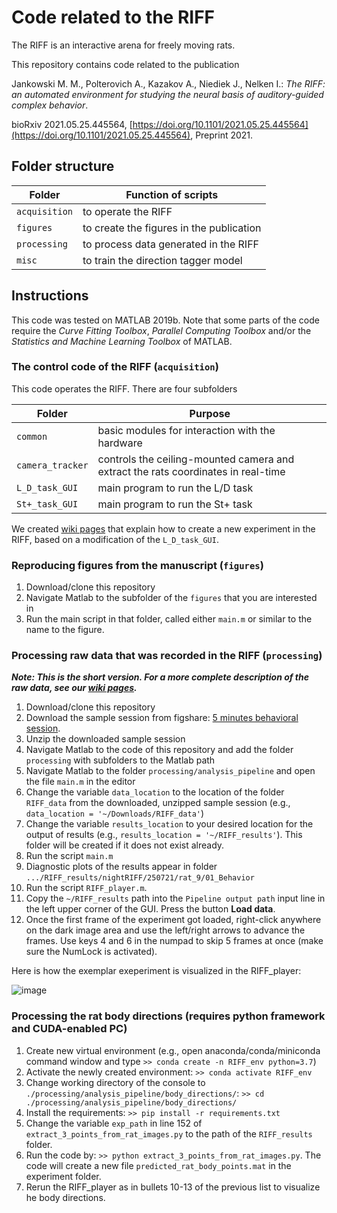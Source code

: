 # Code related to the RIFF

The RIFF is an interactive arena for freely moving rats.

This repository contains code related to the publication

Jankowski M. M., Polterovich A., Kazakov A., Niediek J., Nelken I.: *The RIFF: an automated environment for studying the neural basis of auditory-guided complex behavior*.

bioRxiv 2021.05.25.445564, [https://doi.org/10.1101/2021.05.25.445564](https://doi.org/10.1101/2021.05.25.445564), Preprint 2021.
 

## Folder structure

| Folder | Function of scripts |
|--------|---------|
| `acquisition`| to operate the RIFF |
|`figures`| to create the figures in the publication|
|`processing` |  to process data generated in the RIFF |
|`misc` |  to train the direction tagger model |

## Instructions 
This code was tested on MATLAB 2019b. Note that some parts of the code require the *Curve Fitting Toolbox*, *Parallel Computing Toolbox* and/or the *Statistics and Machine Learning Toolbox* of MATLAB.

### The control code of the RIFF (`acquisition`)
This code operates the RIFF. There are four subfolders

|Folder  |Purpose|
|--------|-------|
|`common`| basic modules for interaction with the hardware |
|`camera_tracker`| controls the ceiling-mounted camera and extract the rats coordinates in real-time |
|`L_D_task_GUI` | main program to run the L/D task |
|`St+_task_GUI` | main program to run the St+ task |

We created [wiki pages](../../wiki) that explain how to create a new experiment in the RIFF, based on a modification of the `L_D_task_GUI`.

### Reproducing figures from the manuscript (`figures`)
1. Download/clone this repository
2. Navigate Matlab to the subfolder of the `figures` that you are interested in
3. Run the main script in that folder, called either `main.m` or similar to the name to the figure.

### Processing raw data that was recorded in the RIFF (`processing`)
***Note: This is the short version. For a more complete description of the raw data, see our [wiki pages](../../wiki).*** 
1. Download/clone this repository
2. Download the sample session from figshare: [5 minutes behavioral session](https://doi.org/10.6084/m9.figshare.15082971).
3. Unzip the downloaded sample session
4. Navigate Matlab to the code of this repository and add the folder  `processing` with subfolders to the Matlab path
5. Navigate Matlab to the folder `processing/analysis_pipeline` and open the file `main.m` in the editor
6. Change the variable `data_location` to the location of the folder `RIFF_data` from the downloaded, unzipped sample session (e.g., `data_location = '~/Downloads/RIFF_data'`)
7. Change the variable `results_location` to your desired location for the output of results (e.g., `results_location = '~/RIFF_results'`). This folder will be created if it does not exist already.
8. Run the script `main.m`
9. Diagnostic plots of the results appear in folder `.../RIFF_results/nightRIFF/250721/rat_9/01_Behavior`
12. Run the script `RIFF_player.m`.
12. Copy the `~/RIFF_results` path into the `Pipeline output path` input line in the left upper corner of the GUI. Press the button **Load data**.
13. Once the first frame of the experiment got loaded, right-click anywhere on the dark image area and use the left/right arrows to advance the frames. Use keys 4 and 6 in the numpad to skip 5 frames at once (make sure the NumLock is activated).

Here is how the exemplar exeperiment is visualized in the RIFF_player:

![image](https://user-images.githubusercontent.com/6910428/209483791-0075d385-6014-4ccc-9c2c-c223cbca2e3a.png)


### Processing the rat body directions (requires python framework and CUDA-enabled PC)
1. Create new virtual environment (e.g., open anaconda/conda/miniconda command window and type `>> conda create -n RIFF_env python=3.7`)
2. Activate the newly created environment: `>> conda activate RIFF_env`
3. Change working directory of the console to `./processing/analysis_pipeline/body_directions/`: `>> cd ./processing/analysis_pipeline/body_directions/`
4. Install the requirements: `>> pip install -r requirements.txt`
5. Change the variable `exp_path` in line 152 of `extract_3_points_from_rat_images.py` to the path of the `RIFF_results` folder.
6. Run the code by: `>> python extract_3_points_from_rat_images.py`. The code will create a new file `predicted_rat_body_points.mat` in the experiment folder.
7. Rerun the RIFF_player as in bullets 10-13 of the previous list to visualize he body directions.
